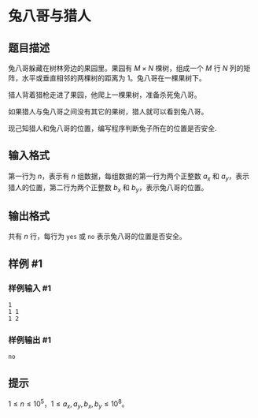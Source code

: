 # 兔八哥与猎人

## 题目描述

兔八哥躲藏在树林旁边的果园里。果园有 $M  \times  N$ 棵树，组成一个 $M$ 行 $N$ 列的矩阵，水平或垂直相邻的两棵树的距离为 $1$。兔八哥在一棵果树下。

猎人背着猎枪走进了果园，他爬上一棵果树，准备杀死兔八哥。

如果猎人与兔八哥之间没有其它的果树，猎人就可以看到兔八哥。

现己知猎人和兔八哥的位置，编写程序判断兔子所在的位置是否安全.


## 输入格式

第一行为 $n$，表示有 $n$ 组数据，每组数据的第一行为两个正整数 $a_x$ 和 $a_y$，表示猎人的位置，第二行为两个正整数 $b_x$ 和 $b_y$，表示兔八哥的位置。


## 输出格式

共有 $n$ 行，每行为 `yes` 或 `no` 表示兔八哥的位置是否安全。

## 样例 #1

### 样例输入 #1
```
1
1 1
1 2
```

### 样例输出 #1

```
no
```

## 提示

$1\le n \le 10^5$，$1 \le  a_x, a_y, b_x, b_y \le  10^8$。

